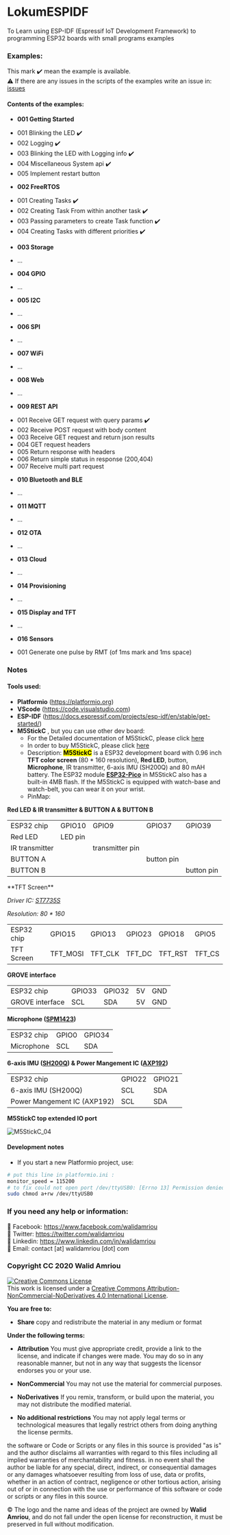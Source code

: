 # LokumESPIDF
To Learn using ESP-IDF (Espressif IoT Development Framework) to programming ESP32 boards with small programs examples

### Examples: 
This mark :heavy_check_mark: mean the example is available.  
:warning: If there are any issues in the scripts of the examples write an issue in: [issues](https://github.com/walidamriou/LokumESPIDF/issues "issues")   

#### Contents of the examples:
* __001 Getting Started__  
- 001 Blinking the LED :heavy_check_mark:	    
- 002 Logging :heavy_check_mark:  
- 003 Blinking the LED with Logging info :heavy_check_mark:  
- 004 Miscellaneous System api :heavy_check_mark: 
- 005 Implement restart button
* __002 FreeRTOS__  
- 001 Creating Tasks :heavy_check_mark:
- 002 Creating Task From within another task :heavy_check_mark:
- 003 Passing parameters to create Task function :heavy_check_mark:
- 004 Creating Tasks with different priorities :heavy_check_mark:
* __003 Storage__
- ...
* __004 GPIO__  
- ...
* __005 I2C__  
- ...
* __006 SPI__  
- ...
* __007 WiFi__
- ...
* __008 Web__
- ...
* __009 REST API__
- 001 Receive GET request with query params :heavy_check_mark:
- 002 Receive POST request with body content
- 003 Receive GET request and return json results
- 004 GET request headers
- 005 Return response with headers
- 006 Return simple status in response (200,404)
- 007 Receive multi part request
* __010 Bluetooth and BLE__
- ...
* __011 MQTT__
- ...
* __012 OTA__
- ...
* __013 Cloud__
- ...
* __014 Provisioning__
- ...
* __015 Display and TFT__
- ...
* __016 Sensors__
- 001 Generate one pulse by RMT (of 1ms mark and 1ms space)


### Notes
#### Tools used:
- __Platformio__ (https://platformio.org)
- __VScode__ (https://code.visualstudio.com)
- __ESP-IDF__ (https://docs.espressif.com/projects/esp-idf/en/stable/get-started/) 
- __M5StickC__ , but you can use other dev board:    
   - For the Detailed documentation of M5StickC, please click [here](https://docs.m5stack.com/#/en/core/m5stickc)
   - In order to buy M5StickC, please click [here](https://www.aliexpress.com/item/New-Arrival-2019-M5StickC-1-of-Limited-Trial-Edition-ESP32-PICO-Mini-IoT-Development-Board-Finger/32985247364.html)
   - Description: <mark>**M5StickC**</mark> is a ESP32 development board with 0.96 inch **TFT color screen** (80 * 160 resolution), **Red LED**, button, **Microphone**, IR transmitter, 6-axis IMU (SH200Q) and 80 mAH battery. The ESP32 module **[ESP32-Pico](https://github.com/m5stack/M5-Schematic/blob/master/Core/esp32-pico-d4_datasheet_en.pdf)** in M5StickC also has a built-in 4MB flash. If the M5StickC is equipped with watch-base and watch-belt, you can wear it on your wrist.
   - PinMap:  
   
**Red LED & IR transmitter & BUTTON A & BUTTON B**
<table>
 <tr><td>ESP32 chip</td><td>GPIO10</td><td>GPIO9</td><td>GPIO37</td><td>GPIO39</td></tr>
 <tr><td>Red LED</td><td>LED pin</td><td> </td><td> </td><td> </td></tr>
 <tr><td>IR transmitter</td><td> </td><td>transmitter pin</td><td> </td><td> </td></tr>
<tr><td>BUTTON A</td><td> </td><td> </td><td>button pin</td><td> </td></tr>
<tr><td>BUTTON B</td><td> </td><td> </td><td> </td><td>button pin</td></tr>
</table>
**TFT Screen**

*Driver IC: [ST7735S](https://github.com/m5stack/M5-Schematic/blob/master/Core/ST7735S_v1.1.pdf)*

*Resolution: 80 * 160*

<table>
 <tr><td>ESP32 chip</td><td>GPIO15</td><td>GPIO13</td><td>GPIO23</td><td>GPIO18</td><td>GPIO5</td></tr>
 <tr><td>TFT Screen</td><td>TFT_MOSI</td><td>TFT_CLK</td><td>TFT_DC</td><td>TFT_RST</td><td>TFT_CS</td></tr>
</table>

**GROVE interface**

<table>
 <tr><td>ESP32 chip</td><td>GPIO33</td><td>GPIO32</td><td>5V</td><td>GND</td></tr>
 <tr><td>GROVE interface</td><td>SCL</td><td>SDA</td><td>5V</td><td>GND</td></tr>
</table>

**Microphone ([SPM1423](https://github.com/m5stack/M5-Schematic/blob/master/Core/SPM1423HM4H-B.pdf))**

<table>
 <tr><td>ESP32 chip</td><td>GPIO0</td><td>GPIO34</td></tr>
 <tr><td>Microphone</td><td>SCL</td><td>SDA</td></tr>
</table>

**6-axis IMU ([SH200Q](https://github.com/m5stack/M5-Schematic/blob/master/Core/SH200Q.pdf)) & Power Mangement IC ([AXP192](https://github.com/m5stack/M5-Schematic/blob/master/Core/AXP192%20Datasheet%20v1.13_cn.pdf))**

<table>
 <tr><td>ESP32 chip</td><td>GPIO22</td><td>GPIO21</td>
 <tr><td>6-axis IMU (SH200Q)</td><td>SCL</td><td>SDA</td>
 <tr><td>Power Mangement IC (AXP192)</td><td>SCL</td><td>SDA</td>
</table>

**M5StickC top extended IO port**

<img src="https://m5stack.oss-cn-shenzhen.aliyuncs.com/image/m5-docs_content/core/m5stickc_04.png" alt="M5StickC_04">

#### Development notes
- If you start a new Platformio project, use:
```bash
# put this line in platformio.ini :
monitor_speed = 115200 
# to fix could not open port /dev/ttyUSB0: [Errno 13] Permission denied: '/dev/ttyUSB0', open terminal and write:
sudo chmod a+rw /dev/ttyUSB0
```

### If you need any help or information:
:large_blue_circle:	 Facebook: https://www.facebook.com/walidamriou   
:large_blue_circle:  Twitter: https://twitter.com/walidamriou    
:large_blue_circle:  Linkedin: https://www.linkedin.com/in/walidamriou  
:red_circle: Email:  contact [at] walidamriou [dot] com    

### Copyright CC 2020 Walid Amriou

<a rel="license" href="http://creativecommons.org/licenses/by-nc-nd/4.0/"><img alt="Creative Commons License" style="border-width:0" src="https://i.creativecommons.org/l/by-nc-nd/4.0/88x31.png" /></a><br />This work is licensed under a <a rel="license" href="http://creativecommons.org/licenses/by-nc-nd/4.0/">Creative Commons Attribution-NonCommercial-NoDerivatives 4.0 International License</a>.

__You are free to:__
- __Share__ copy and redistribute the material in any medium or format

__Under the following terms:__
- __Attribution__ You must give appropriate credit, provide a link to the license, and indicate if changes were made. You may do so in any reasonable manner, but not in any way that suggests the licensor endorses you or your use.

- __NonCommercial__ You may not use the material for commercial purposes.

- __NoDerivatives__ If you remix, transform, or build upon the material, you may not distribute the modified material.

- __No additional restrictions__ You may not apply legal terms or technological measures that legally restrict others from doing anything the license permits.


the software or Code or Scripts or any files in this source is provided "as is" and the author disclaims all warranties with regard to this files including all implied warranties of merchantability and fitness. in no event shall the author be liable for any special, direct, indirect, or consequential damages or any damages whatsoever resulting from loss of use, data or profits, whether in an action of contract, negligence or other tortious action, arising out of or in connection with the use or performance of this software or code or scripts or any files in this source.

© The logo and the name and ideas of the project are owned by __Walid Amriou__, and do not fall under the open license for reconstruction, it must be preserved in full without modification. 
